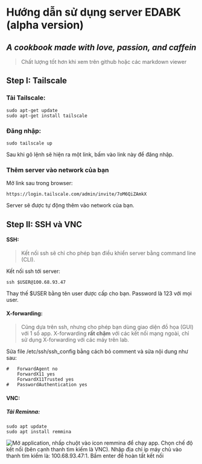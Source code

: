 # Hướng dẫn sử dụng  server EDABK (alpha version)
## _A cookbook made with love, passion, and caffein_
> Chất lượng tốt hơn khi xem trên github hoặc  các markdown viewer 
## Step I: Tailscale
### Tải Tailscale:
```
sudo apt-get update
sudo apt-get install tailscale
```
### Đăng nhập:
```
sudo tailscale up
```
Sau khi gõ lệnh sẽ hiện ra một link, bấm  vào link này để đăng nhập.
### Thêm server vào network của bạn
Mở link sau trong browser:
```
https://login.tailscale.com/admin/invite/7oM6QiZAmkX
```
Server sẽ được tự động thêm vào network của bạn.
## Step II: SSH và VNC
#### SSH:
> Kết nối ssh sẽ chỉ cho phép bạn điều khiển server bằng command line  (CLI).

Kết nối ssh tới server:
```
ssh $USER@100.68.93.47
```
Thay thế $USER bằng tên user được cấp cho bạn.
Password là 123 với mọi user.
#### X-forwarding:
> Cũng dựa trên ssh, nhưng cho phép bạn dùng giao diện đồ họa (GUI) với  1 số app. X-forwarding  **rất chậm** với các kết nối mạng ngoài, chỉ sử dụng X-forwarding với các máy trên lab.

Sửa file /etc/ssh/ssh_config bằng cách bỏ comment và sửa nội dung như sau:
```
#   ForwardAgent no
    ForwardX11 yes
    ForwardX11Trusted yes
#   PasswordAuthentication yes
```
#### VNC:
##### Tải Reminna:
```
sudo apt update
sudo apt install remmina
```

![Mở application](https://www.google.com/url?sa=i&url=https%3A%2F%2Fsupport.system76.com%2Farticles%2Fubuntu-basics%2F&psig=AOvVaw15YMmTJ4WuOEpCOR3qoHy3&ust=1710063959321000&source=images&cd=vfe&opi=89978449&ved=0CBIQjRxqFwoTCMjAn-ny5oQDFQAAAAAdAAAAABAa), nhấp chuột vào icon remmina để chạy app. Chọn chế độ kết nối (bên cạnh thanh tìm kiếm là VNC). Nhập địa chỉ ip máy chủ vào thanh tìm kiếm là: 100.68.93.47:1. Bấm enter để hoàn tất kết nối






